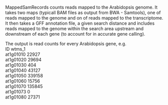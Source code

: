 MappedSamRecords counts reads mapped to the Arabidopsis genome. It takes two maps (typicall BAM files as output from BWA - Samtools), one of reads mapped to the genome and on of reads mapped to the transcriptome.   
It then takes a GFF annotation file, a given search distance and includes reads mapped to the genome within the search area upstream and downstream of each gene (to account for in accurate gene calling).

The output is read counts for every Arabidopsis gene, e.g.   
ID	wtms_1   
at1g01010	22927   
at1g01020	29694   
at1g01030	404   
at1g01040	43127   
at1g01050	339158   
at1g01060	15756   
at1g01070	135845   
at1g01073	0   
at1g01080	27371   